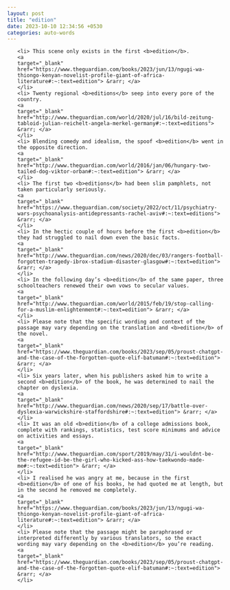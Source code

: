 ```yaml
---
layout: post
title: "edition"
date: 2023-10-10 12:34:56 +0530
categories: auto-words
---
```

<ol>

    <li> This scene only exists in the first <b>edition</b>.
    <a 
    target="_blank" 
    href="https://www.theguardian.com/books/2023/jun/13/ngugi-wa-thiongo-kenyan-novelist-profile-giant-of-africa-literature#:~:text=edition"> &rarr; </a>
    </li>
    <li> Twenty regional <b>editions</b> seep into every pore of the country.
    <a 
    target="_blank" 
    href="http://www.theguardian.com/world/2020/jul/16/bild-zeitung-tabloid-julian-reichelt-angela-merkel-germany#:~:text=editions"> &rarr; </a>
    </li>
    <li> Blending comedy and idealism, the spoof <b>edition</b> went in the opposite direction.
    <a 
    target="_blank" 
    href="http://www.theguardian.com/world/2016/jan/06/hungary-two-tailed-dog-viktor-orban#:~:text=edition"> &rarr; </a>
    </li>
    <li> The first two <b>editions</b> had been slim pamphlets, not taken particularly seriously.
    <a 
    target="_blank" 
    href="https://www.theguardian.com/society/2022/oct/11/psychiatry-wars-psychoanalysis-antidepressants-rachel-aviv#:~:text=editions"> &rarr; </a>
    </li>
    <li> In the hectic couple of hours before the first <b>edition</b> they had struggled to nail down even the basic facts.
    <a 
    target="_blank" 
    href="http://www.theguardian.com/news/2020/dec/03/rangers-football-forgotten-tragedy-ibrox-stadium-disaster-glasgow#:~:text=edition"> &rarr; </a>
    </li>
    <li> In the following day’s <b>edition</b> of the same paper, three schoolteachers renewed their own vows to secular values.
    <a 
    target="_blank" 
    href="http://www.theguardian.com/world/2015/feb/19/stop-calling-for-a-muslim-enlightenment#:~:text=edition"> &rarr; </a>
    </li>
    <li> Please note that the specific wording and context of the passage may vary depending on the translation and <b>edition</b> of the novel.
    <a 
    target="_blank" 
    href="https://www.theguardian.com/books/2023/sep/05/proust-chatgpt-and-the-case-of-the-forgotten-quote-elif-batuman#:~:text=edition"> &rarr; </a>
    </li>
    <li> Six years later, when his publishers asked him to write a second <b>edition</b> of the book, he was determined to nail the chapter on dyslexia.
    <a 
    target="_blank" 
    href="http://www.theguardian.com/news/2020/sep/17/battle-over-dyslexia-warwickshire-staffordshire#:~:text=edition"> &rarr; </a>
    </li>
    <li> It was an old <b>edition</b> of a college admissions book, complete with rankings, statistics, test score minimums and advice on activities and essays.
    <a 
    target="_blank" 
    href="http://www.theguardian.com/sport/2019/may/31/i-wouldnt-be-the-refugee-id-be-the-girl-who-kicked-ass-how-taekwondo-made-me#:~:text=edition"> &rarr; </a>
    </li>
    <li> I realised he was angry at me, because in the first <b>edition</b> of one of his books, he had quoted me at length, but in the second he removed me completely.
    <a 
    target="_blank" 
    href="https://www.theguardian.com/books/2023/jun/13/ngugi-wa-thiongo-kenyan-novelist-profile-giant-of-africa-literature#:~:text=edition"> &rarr; </a>
    </li>
    <li> Please note that the passage might be paraphrased or interpreted differently by various translators, so the exact wording may vary depending on the <b>edition</b> you’re reading.
    <a 
    target="_blank" 
    href="https://www.theguardian.com/books/2023/sep/05/proust-chatgpt-and-the-case-of-the-forgotten-quote-elif-batuman#:~:text=edition"> &rarr; </a>
    </li>